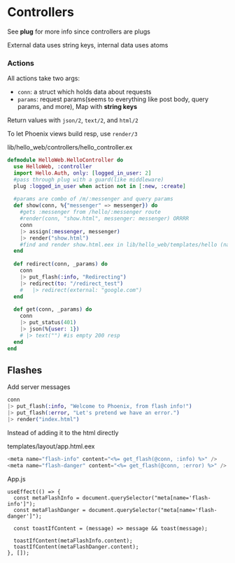#   Controllers

See **plug** for more info since controllers are plugs

External data uses string keys, internal data uses atoms

### Actions

All actions take two args:

- `conn`: a struct which holds data about requests
- `params`: request params(seems to everything like post body, query params, and more), Map with **string keys** 

Return values with `json/2`,  `text/2`,  and `html/2` 

To let Phoenix views build resp, use `render/3`

lib/hello_web/controllers/hello_controller.ex

```elixir
defmodule HelloWeb.HelloController do
  use HelloWeb, :controller
  import Hello.Auth, only: [logged_in_user: 2]
  #pass through plug with a guard(like middleware)
  plug :logged_in_user when action not in [:new, :create]
  
  #params are combo of /m/:messenger and query params
  def show(conn, %{"messenger" => messenger}) do
    #gets :messenger from /hello/:messenger route
    #render(conn, "show.html", messenger: messenger) ORRRR
    conn
    |> assign(:messenger, messenger)
    |> render("show.html")
    #find and render show.html.eex in lib/hello_web/templates/hello (named after controller)
  end
  
  def redirect(conn, _params) do
  	conn 
  	|> put_flash(:info, "Redirecting")
  	|> redirect(to: "/redirect_test")
  	#  	|> redirect(external: "google.com")
  end
  
  def get(conn, _params) do
    conn
    |> put_status(401)
    |> json(%{user: 1})
    # |> text("") #is empty 200 resp
  end
end
```

## Flashes

Add server messages

```elixir
conn
|> put_flash(:info, "Welcome to Phoenix, from flash info!")
|> put_flash(:error, "Let's pretend we have an error.")
|> render("index.html")
```

Instead of adding it to the html directly

templates/layout/app.html.eex

```eex
<meta name="flash-info" content="<%= get_flash(@conn, :info) %>" />
<meta name="flash-danger" content="<%= get_flash(@conn, :error) %>" />
```

App.js

```react
useEffect(() => {
  const metaFlashInfo = document.querySelector("meta[name='flash-info']");
  const metaFlashDanger = document.querySelector("meta[name='flash-danger']");

  const toastIfContent = (message) => message && toast(message);

  toastIfContent(metaFlashInfo.content);
  toastIfContent(metaFlashDanger.content);
}, []);
```

